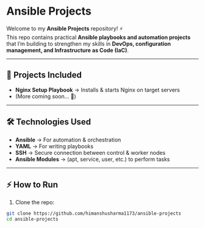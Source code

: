 # Ansible Projects

Welcome to my **Ansible Projects** repository! ⚡  
This repo contains practical **Ansible playbooks and automation projects** that I’m building to strengthen my skills in **DevOps, configuration management, and Infrastructure as Code (IaC)**.  

---

## 📌 Projects Included

- **Nginx Setup Playbook** → Installs & starts Nginx on target servers  
- (More coming soon… 🚀)  

---

## 🛠️ Technologies Used

- **Ansible** → For automation & orchestration  
- **YAML** → For writing playbooks  
- **SSH** → Secure connection between control & worker nodes  
- **Ansible Modules** → (apt, service, user, etc.) to perform tasks  

---

## ⚡ How to Run

1. Clone the repo:
```bash
git clone https://github.com/himanshusharma1173/ansible-projects
cd ansible-projects
